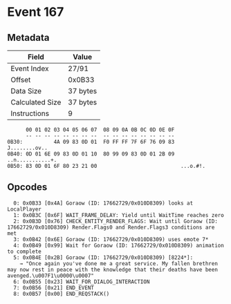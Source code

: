 # Event 167

## Metadata

| Field           | Value    |
|-----------------|----------|
| Event Index     | 27/91    |
| Offset          | 0x0B33   |
| Data Size       | 37 bytes |
| Calculated Size | 37 bytes |
| Instructions    | 9        |

```
      00 01 02 03 04 05 06 07  08 09 0A 0B 0C 0D 0E 0F
      -- -- -- -- -- -- -- --  -- -- -- -- -- -- -- --
0B30:          4A 09 83 0D 01  F0 FF FF 7F 6F 76 09 83     J........ov..
0B40: 0D 01 6E 09 83 0D 01 10  80 99 09 83 0D 01 2B 09  ..n...........+.
0B50: 83 0D 01 6F 80 23 21 00                           ...o.#!.        
```

## Opcodes

```
  0: 0x0B33 [0x4A] Goraow (ID: 17662729/0x010D8309) looks at LocalPlayer
  1: 0x0B3C [0x6F] WAIT_FRAME_DELAY: Yield until WaitTime reaches zero
  2: 0x0B3D [0x76] CHECK_ENTITY_RENDER_FLAGS: Wait until Goraow (ID: 17662729/0x010D8309) Render.Flags0 and Render.Flags3 conditions are met
  3: 0x0B42 [0x6E] Goraow (ID: 17662729/0x010D8309) uses emote 7*
  4: 0x0B49 [0x99] Wait for Goraow (ID: 17662729/0x010D8309) animation to complete
  5: 0x0B4E [0x2B] Goraow (ID: 17662729/0x010D8309) [8224*]:
    → "Once again you've done me a great service. My fallen brethren may now rest in peace with the knowledge that their deaths have been avenged.\u007F1\u0000\u0007"
  6: 0x0B55 [0x23] WAIT_FOR_DIALOG_INTERACTION
  7: 0x0B56 [0x21] END_EVENT
  8: 0x0B57 [0x00] END_REQSTACK()
```
